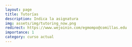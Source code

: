 ```yaml
---
layout: page
title: Tutorías
description: Indica la asignatura
img: assets/img/tutoring_now.png
redirect: https://www.wejoinin.com/egmompo@comillas.edu
importance: 1
category: curso actual
---
```

